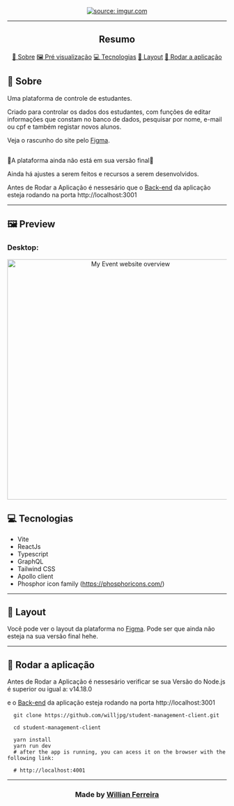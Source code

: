 

<section align="center">
    <a href=""><img src="https://i.imgur.com/UwH2vYZ.png" title="source: imgur.com" /></a>
</section>

---

<h2 align="center">Resumo</h2>

<p align="center">
    <a href="#about">📙 Sobre</a>
    <a href="#preview">🖼️ Pré visualização</a>
    <a href="#technologies">💻 Tecnologias</a>
    <a href="#layout">🎨 Layout</a>
    <a href="#run">🚀 Rodar a aplicação</a>
    
</p>



<H2 id="about">📙 Sobre</H2>

Uma plataforma de controle de estudantes.



Criado para controlar os dados dos estudantes, com funções de editar informações que constam no banco de dados,
pesquisar por nome, e-mail ou cpf e também registar novos alunos.  

Veja o rascunho do site pelo [Figma](https://www.figma.com/file/oryHxvq6OvgX7ZuEK8goF7/Untitled?node-id=0%3A1).

##

🚨A plataforma ainda não está em sua versão final🚨

Ainda há ajustes a serem feitos e recursos a serem desenvolvidos.

Antes de Rodar a Aplicação é nessesário que o [Back-end](https://github.com/willjpg/student-management-server#run) da aplicação esteja rodando na porta http://localhost:3001



---

<H2 id="preview">🖼️ Preview</H2>

### Desktop:
<section  align="center">
    <img height="550px" alt="My Event website overview" src="https://i.imgur.com/zJZUESN.png"/>
    
</section>

<H2 id="technologies">💻 Tecnologias</H2>
 
-  Vite    
-  ReactJs
-  Typescript
-  GraphQL
-  Tailwind CSS
-  Apollo client
-  Phosphor icon family (https://phosphoricons.com/)


---

<H2 id="layout">🎨 Layout</H2>

Você pode ver o layout da plataforma no [Figma](https://www.figma.com/file/oryHxvq6OvgX7ZuEK8goF7/Untitled?node-id=0%3A1). Pode ser que ainda não esteja na sua versão final hehe.


---




<H2 id="run">🚀 Rodar a aplicação</H2>

Antes de Rodar a Aplicação é nessesário verificar se sua Versão do Node.js é superior ou igual a: v14.18.0

e o [Back-end](https://github.com/willjpg/student-management-server#run) da aplicação esteja rodando na porta http://localhost:3001



```shell
  git clone https://github.com/willjpg/student-management-client.git
  
  cd student-management-client
  
  yarn install
  yarn run dev
  # after the app is running, you can acess it on the browser with the following link:
  
  # http://localhost:4001
```
---

  ### <p align="center"> Made by [Willian Ferreira](https://www.linkedin.com/in/willfdasilva/) 
